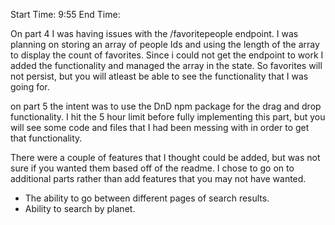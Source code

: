 Start Time: 9:55 		End Time:

On part 4 I was having issues with the /favoritepeople endpoint.  I was planning on storing an array of people Ids and using the length of the array to display the count of favorites.  Since i could not get the endpoint to work I added the functionality and managed the array in the state.  So favorites will not persist, but you will atleast be able to see the functionality that I was going for.  

on part 5 the intent was to use the DnD npm package for the drag and drop functionality.  I hit the 5 hour limit before fully implementing this part, but you will see some code and files that I had been messing with in order to get that functionality.  

There were a couple of features that I thought could be added, but was not sure if you wanted them based off of the readme.
I chose to go on to additional parts rather than add features that you may not have wanted.
- The ability to go between different pages of search results.
- Ability to search by planet.
